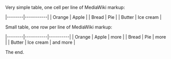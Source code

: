 Very simple table, one cell per line of MediaWiki markup:

|--------|-----------|
| Orange | Apple     |
| Bread  | Pie       |
| Butter | Ice cream |

Small table, one row per line of MediaWiki markup:

|--------|-----------|----------|
| Orange | Apple     | more     |
| Bread  | Pie       | more     |
| Butter | Ice cream | and more |

The end.
